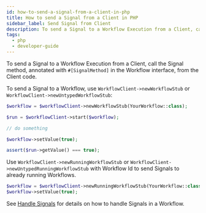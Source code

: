 ```yaml
---
id: how-to-send-a-signal-from-a-client-in-php
title: How to send a Signal from a Client in PHP
sidebar_label: Send Signal from Client
description: To send a Signal to a Workflow Execution from a Client, call the Signal method, annotated with `#[SignalMethod]` in the Workflow interface, from the Client code.
tags:
  - php
  - developer-guide
---
```


To send a Signal to a Workflow Execution from a Client, call the Signal method, annotated with `#[SignalMethod]` in the Workflow interface, from the Client code.

To send a Signal to a Workflow, use `WorkflowClient->newWorkflowStub` or `WorkflowClient->newUntypedWorkflowStub`:

```php
$workflow = $workflowClient->newWorkflowStub(YourWorkflow::class);

$run = $workflowClient->start($workflow);

// do something

$workflow->setValue(true);

assert($run->getValue() === true);
```

Use `WorkflowClient->newRunningWorkflowStub` or `WorkflowClient->newUntypedRunningWorkflowStub` with Workflow Id to send Signals to already running Workflows.

```php
$workflow = $workflowClient->newRunningWorkflowStub(YourWorkflow::class, 'workflowID');
$workflow->setValue(true);
```

See [Handle Signals](/php/how-to-handle-a-signal-in-a-workflow-in-php) for details on how to handle Signals in a Workflow.
